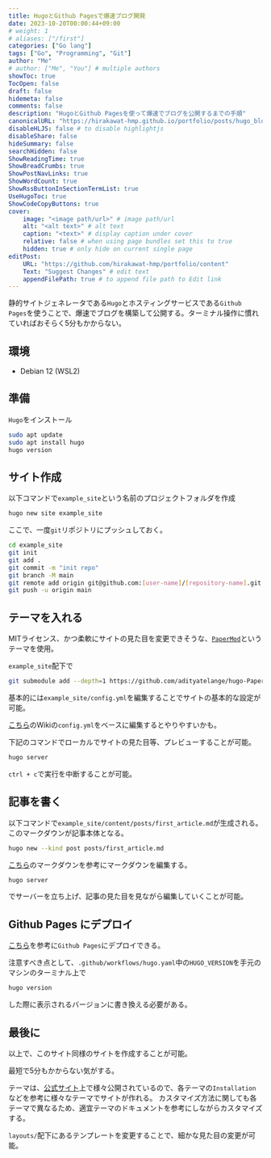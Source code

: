 ```yaml
---
title: HugoとGithub Pagesで爆速ブログ開発
date: 2023-10-20T00:00:44+09:00
# weight: 1
# aliases: ["/first"]
categories: ["Go lang"]
tags: ["Go", "Programming", "Git"]
author: "Me"
# author: ["Me", "You"] # multiple authors
showToc: true
TocOpen: false
draft: false
hidemeta: false
comments: false
description: "HugoとGithub Pagesを使って爆速でブログを公開するまでの手順"
canonicalURL: "https://hirakawat-hmp.github.io/portfolio/posts/hugo_blog_dev/"
disableHLJS: false # to disable highlightjs
disableShare: false
hideSummary: false
searchHidden: false
ShowReadingTime: true
ShowBreadCrumbs: true
ShowPostNavLinks: true
ShowWordCount: true
ShowRssButtonInSectionTermList: true
UseHugoToc: true
ShowCodeCopyButtons: true
cover:
    image: "<image path/url>" # image path/url
    alt: "<alt text>" # alt text
    caption: "<text>" # display caption under cover
    relative: false # when using page bundles set this to true
    hidden: true # only hide on current single page
editPost:
    URL: "https://github.com/hirakawat-hmp/portfolio/content"
    Text: "Suggest Changes" # edit text
    appendFilePath: true # to append file path to Edit link
---
```


静的サイトジェネレータである`Hugo`とホスティングサービスである`Github Pages`を使うことで、爆速でブログを構築して公開する。ターミナル操作に慣れていればおそらく5分もかからない。

## 環境
* Debian 12 (WSL2)

## 準備
`Hugo`をインストール
```bash
sudo apt update
sudo apt install hugo
hugo version
```

## サイト作成
以下コマンドで`example_site`という名前のプロジェクトフォルダを作成
```bash
hugo new site example_site
```
ここで、一度`git`リポジトリにプッシュしておく。
```bash
cd example_site
git init
git add .
git commit -m "init repo"
git branch -M main
git remote add origin git@github.com:[user-name]/[repository-name].git
git push -u origin main
```

## テーマを入れる
MITライセンス、かつ柔軟にサイトの見た目を変更できそうな、[`PaperMod`](https://github.com/adityatelange/hugo-PaperMod)というテーマを使用。

`example_site`配下で
```bash
git submodule add --depth=1 https://github.com/adityatelange/hugo-PaperMod.git themes/PaperMod
```
基本的には`example_site/config.yml`を編集することでサイトの基本的な設定が可能。

[こちら](https://github.com/adityatelange/hugo-PaperMod/wiki/Installation)のWikiの`config.yml`をベースに編集するとやりやすいかも。

下記のコマンドでローカルでサイトの見た目等、プレビューすることが可能。
```bash
hugo server
```
`ctrl + c`で実行を中断することが可能。

## 記事を書く
以下コマンドで`example_site/content/posts/first_article.md`が生成される。
このマークダウンが記事本体となる。
```bash
hugo new --kind post posts/first_article.md
```
[こちら](https://github.com/adityatelange/hugo-PaperMod/wiki/Installation#sample-pagemd)のマークダウンを参考にマークダウンを編集する。
```bash
hugo server
```
でサーバーを立ち上げ、記事の見た目を見ながら編集していくことが可能。

## Github Pages にデプロイ
[こちら](https://gohugo.io/hosting-and-deployment/hosting-on-github/)を参考に`Github Pages`にデプロイできる。

注意すべき点として、`.github/workflows/hugo.yaml`中の`HUGO_VERSION`を手元のマシンのターミナル上で
```bash
hugo version
```
した際に表示されるバージョンに書き換える必要がある。

## 最後に
以上で、このサイト同様のサイトを作成することが可能。

最短で5分もかからない気がする。

テーマは、[公式サイト](https://themes.gohugo.io/)上で様々公開されているので、各テーマの`Installation`などを参考に様々なテーマでサイトが作れる。
カスタマイズ方法に関しても各テーマで異なるため、適宜テーマのドキュメントを参考にしながらカスタマイズする。

`layouts/`配下にあるテンプレートを変更することで、細かな見た目の変更が可能。
